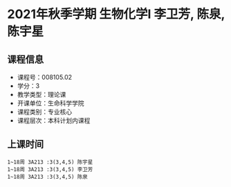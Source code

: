 # 2021年秋季学期 生物化学I 李卫芳, 陈泉, 陈宇星






## 课程信息

- 课程号：008105.02
- 学分：3
- 教学类型：理论课
- 开课单位：生命科学学院
- 课程类别：专业核心
- 课程层次：本科计划内课程

## 上课时间

```
1~18周 3A213 :3(3,4,5) 陈宇星
1~18周 3A213 :3(3,4,5) 李卫芳
1~18周 3A213 :3(3,4,5) 陈泉
```

